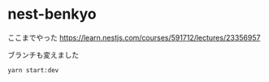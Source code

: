 # nest-benkyo

ここまでやった
https://learn.nestjs.com/courses/591712/lectures/23356957

ブランチも変えました

```
yarn start:dev
```
